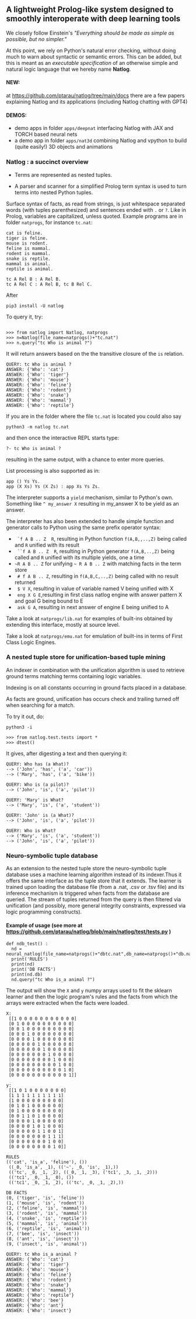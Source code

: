 ## A lightweight Prolog-like system designed to smoothly interoperate with deep learning tools

We closely follow Einstein's *"Everything should be made as simple as possible, but no simpler."*

At this point, we rely on Python's natural error checking, without doing much to warn about syntactic or semantic errors. This can be added, but this is meant as an *executable specification* of an otherwise simple and natural logic language that we hereby name **Natlog**.


#### NEW: 
at https://github.com/ptarau/natlog/tree/main/docs there are a few papers explaining Natlog and its applications (including Natlog chatting with GPT4)


#### DEMOS:

- demo apps in folder ```apps/deepnat``` interfacing Natlog with JAX and TORCH based neural nets
- a demo app in folder ```apps/nat3d``` combining Natlog and vpython to build (quite easily!) 3D objects and animations



###  **Natlog** : a succinct overview

* Terms are represented as nested tuples.

* A parser and scanner for a simplified Prolog term syntax is used
to turn terms into nested Python tuples.

Surface syntax of facts, as read from strings, is just whitespace separated words 
(with tuples parenthesized) and
sentences ended with ```.``` or ```?```.
Like in Prolog, variables are capitalized, unless quoted. Example programs are in folder ```natprogs```, for instance ```tc.nat```:

```
cat is feline.
tiger is feline.
mouse is rodent.
feline is mammal.
rodent is mammal.
snake is reptile.
mammal is animal.
reptile is animal.

tc A Rel B : A Rel B.
tc A Rel C : A Rel B, tc B Rel C.
```

After 

```pip3 install -U natlog```



To query it, try:

``` python3 -i

>>> from natlog import Natlog, natprogs
>>> n=Natlog(file_name=natprogs()+"tc.nat")
>>> n.query("tc Who is animal ?")
```

It will return answers based on the the transitive closure of the ```is``` relation.

```
QUERY: tc Who is animal ?
ANSWER: {'Who': 'cat'}
ANSWER: {'Who': 'tiger'}
ANSWER: {'Who': 'mouse'}
ANSWER: {'Who': 'feline'}
ANSWER: {'Who': 'rodent'}
ANSWER: {'Who': 'snake'}
ANSWER: {'Who': 'mammal'}
ANSWER: {'Who': 'reptile'}
```

If you are in the folder where the file `tc.nat` is located you could also say

```
python3 -m natlog tc.nat
```
and then once the interactive REPL starts type:

```
?- tc Who is animal ?
```
resulting in the same output, with a chance to enter more queries.

List processing is also supported as in:

```
app () Ys Ys. 
app (X Xs) Ys (X Zs) : app Xs Ys Zs.
```

The interpreter supports a ```yield``` mechanism, similar to Python's own. Something like 
``` ^ my_answer X ```
resulting in my_answer X to be yield as an answer.

The interpreter has also been extended to handle simple function and generator calls to Python  using the same prefix operator syntax:

- ``` `f A B .. Z  R```, resulting in Python function ```f(A,B,,..,Z)``` being called and ```R``` unified with its result
- ``` ``f A B .. Z  R```, resulting in Python generator ```f(A,B,..,Z)``` being called and ```R``` unified with its multiple yields, one a time
- ``` ~R A B .. Z ``` for unifying  ``` ~ R A B .. Z ``` with matching facts in the term store
- ``` # f A B .. Z```, resulting in ```f(A,B,C,..,Z)``` being called with no result returned
- ``` $ V X```, resulting in value of variable named V being unified with X
- ``` eng X G E```,resulting in first class natlog engine with answer pattern X and goal G being bound to E
- ``` ask G A```, resulting in next answer of engine E being unified to A

Take a look at ```natprogs/lib.nat``` for examples of built-ins obtained by extending this interface, mostly at source level.

Take a look at ```natprogs/emu.nat``` for emulation of built-ins in terms of First Class Logic Engines.

### A nested tuple store for unification-based tuple mining

An indexer in combination with the unification algorithm is used to retrieve ground terms matching terms containing logic variables.

Indexing is on all constants occurring in 
ground facts placed in a database. 

As facts are ground,
unification has occurs check and trailing turned off when searching
for a match.

To try it out, do:

```python3 -i ```

```
>>> from natlog.test.tests import *
>>> dtest()

```

It gives, after digesting a text and then querying it:

```
QUERY: Who has (a What)?
--> ('John', 'has', ('a', 'car'))
--> ('Mary', 'has', ('a', 'bike'))

QUERY: Who is (a pilot)?
--> ('John', 'is', ('a', 'pilot'))

QUERY: 'Mary' is What?
--> ('Mary', 'is', ('a', 'student'))

QUERY: 'John' is (a What)?
--> ('John', 'is', ('a', 'pilot'))

QUERY: Who is What?
--> ('Mary', 'is', ('a', 'student'))
--> ('John', 'is', ('a', 'pilot'))
```

### Neuro-symbolic tuple database

As an extension to the nested tuple store the neuro-symbolic tuple database uses a machine learning algorithm instead of its indexer.Thus it offers the same interface as the tuple store that it extends. The learner is trained upon loading the database file (from a .nat,  .csv or .tsv file) and its inference mechanism is triggered when facts from the database are queried. The stream of tuples returned from the query is then filtered via unification (and possibly, more general integrity constraints, expressed via logic programming constructs).

#### Example of usage (see more at https://github.com/ptarau/natlog/blob/main/natlog/test/tests.py )
```
def ndb_test() :
  nd = neural_natlog(file_name=natprogs()+"dbtc.nat",db_name=natprogs()+"db.nat")
  print('RULES')
  print(nd)
  print('DB FACTS')
  print(nd.db)
  nd.query("tc Who is_a animal ?")
```
The output will show the ```X``` and ```y``` numpy arrays used to fit the sklearn learner and then the logic program's rules and the facts from which the arrays were extracted when the facts were loaded.

```
X:
 [[1 0 0 0 0 0 0 0 0 0 0 0]
 [0 1 0 0 0 0 0 0 0 0 0 0]
 [0 0 1 0 0 0 0 0 0 0 0 0]
 [0 0 0 1 0 0 0 0 0 0 0 0]
 [0 0 0 0 1 0 0 0 0 0 0 0]
 [0 0 0 0 0 1 0 0 0 0 0 0]
 [0 0 0 0 0 0 1 0 0 0 0 0]
 [0 0 0 0 0 0 0 1 0 0 0 0]
 [0 0 0 0 0 0 0 0 1 0 0 0]
 [0 0 0 0 0 0 0 0 0 1 0 0]
 [0 0 0 0 0 0 0 0 0 0 1 0]
 [0 0 0 0 0 0 0 0 0 0 0 1]]

y:
 [[1 0 1 0 0 0 0 0 0 0]
 [1 1 1 1 1 1 1 1 1 1]
 [1 0 0 0 0 0 0 0 0 0]
 [0 1 0 1 0 0 0 0 0 0]
 [0 1 0 0 0 0 0 0 0 0]
 [0 0 1 1 0 1 0 0 0 0]
 [0 0 0 0 1 0 0 0 0 0]
 [0 0 0 0 1 0 1 0 0 0]
 [0 0 0 0 0 1 1 0 0 1]
 [0 0 0 0 0 0 0 1 1 1]
 [0 0 0 0 0 0 0 1 0 0]
 [0 0 0 0 0 0 0 0 1 0]] 

RULES
(('cat', 'is_a', 'feline'), ())
 ((_0, 'is_a', _1), (('~', _0, 'is', _1),))
 (('tc', _0, _1, _2), ((_0, _1, _3), ('tc1', _3, _1, _2)))
 (('tc1', _0, _1, _0), ())
 (('tc1', _0, _1, _2), (('tc', _0, _1, _2),))

DB FACTS
(0, ('tiger', 'is', 'feline'))
(1, ('mouse', 'is', 'rodent'))
(2, ('feline', 'is', 'mammal'))
(3, ('rodent', 'is', 'mammal'))
(4, ('snake', 'is', 'reptile'))
(5, ('mammal', 'is', 'animal'))
(6, ('reptile', 'is', 'animal'))
(7, ('bee', 'is', 'insect'))
(8, ('ant', 'is', 'insect'))
(9, ('insect', 'is', 'animal'))

QUERY: tc Who is_a animal ?
ANSWER: {'Who': 'cat'}
ANSWER: {'Who': 'tiger'}
ANSWER: {'Who': 'mouse'}
ANSWER: {'Who': 'feline'}
ANSWER: {'Who': 'rodent'}
ANSWER: {'Who': 'snake'}
ANSWER: {'Who': 'mammal'}
ANSWER: {'Who': 'reptile'}
ANSWER: {'Who': 'bee'}
ANSWER: {'Who': 'ant'}
ANSWER: {'Who': 'insect'}


```
